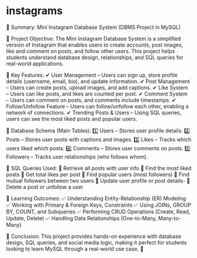 # instagrams
📌 Summary: Mini Instagram Database System (DBMS Project in MySQL)

📍 Project Objective:
The Mini Instagram Database System is a simplified version of Instagram that enables users to create accounts, post images, like and comment on posts, and follow other users. This project helps students understand database design, relationships, and SQL queries for real-world applications.

📍 Key Features:
✔ User Management – Users can sign up, store profile details (username, email, bio), and update information.
✔ Post Management – Users can create posts, upload images, and add captions.
✔ Like System – Users can like posts, and likes are counted per post.
✔ Comment System – Users can comment on posts, and comments include timestamps.
✔ Follow/Unfollow Feature – Users can follow/unfollow each other, enabling a network of connections.
✔ Trending Posts & Users – Using SQL queries, users can see the most liked posts and popular users.

📍 Database Schema (Main Tables):
1️⃣ Users – Stores user profile details.
2️⃣ Posts – Stores user posts with captions and images.
3️⃣ Likes – Tracks which users liked which posts.
4️⃣ Comments – Stores user comments on posts.
5️⃣ Followers – Tracks user relationships (who follows whom).
 
📍 SQL Queries Used:
🔹 Retrieve all posts with user info
🔹 Find the most liked posts
🔹 Get total likes per post
🔹 Find popular users (most followers)
🔹 Find mutual followers between two users
🔹 Update user profile or post details-
🔹 Delete a post or unfollow a user

📍 Learning Outcomes:
✅ Understanding Entity-Relationship (ER) Modeling
✅ Working with Primary & Foreign Keys, Constraints
✅ Using JOINs, GROUP BY, COUNT, and Subqueries
✅ Performing CRUD Operations (Create, Read, Update, Delete)
✅ Handling Data Relationships (One-to-Many, Many-to-Many)

📍 Conclusion:
This project provides hands-on experience with database design, SQL queries, and social media logic, making it perfect for students looking to learn MySQL through a real-world use case. 🚀

